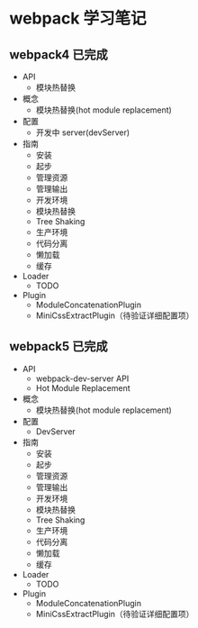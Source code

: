 # webpack 学习笔记

## webpack4 已完成

- API
  - 模块热替换
- 概念
  - 模块热替换(hot module replacement)
- 配置
  - 开发中 server(devServer)
- 指南
  - 安装
  - 起步
  - 管理资源
  - 管理输出
  - 开发环境
  - 模块热替换
  - Tree Shaking
  - 生产环境
  - 代码分离
  - 懒加载
  - 缓存
- Loader
  - TODO
- Plugin
  - ModuleConcatenationPlugin
  - MiniCssExtractPlugin（待验证详细配置项）

## webpack5 已完成

- API
  - webpack-dev-server API
  - Hot Module Replacement
- 概念
  - 模块热替换(hot module replacement)
- 配置
  - DevServer
- 指南
  - 安装
  - 起步
  - 管理资源
  - 管理输出
  - 开发环境
  - 模块热替换
  - Tree Shaking
  - 生产环境
  - 代码分离
  - 懒加载
  - 缓存
- Loader
  - TODO
- Plugin
  - ModuleConcatenationPlugin
  - MiniCssExtractPlugin（待验证详细配置项）
